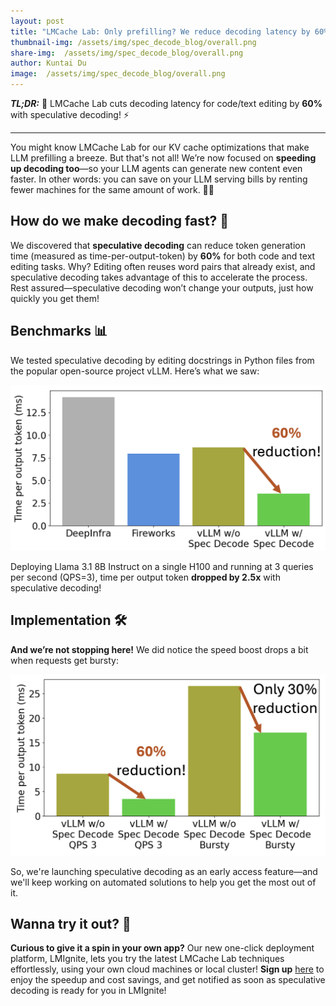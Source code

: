 ```yaml
---
layout: post
title: "LMCache Lab: Only prefilling? We reduce decoding latency by 60%!"
thumbnail-img: /assets/img/spec_decode_blog/overall.png
share-img:  /assets/img/spec_decode_blog/overall.png
author: Kuntai Du 
image:  /assets/img/spec_decode_blog/overall.png
---
```


***TL;DR:*** 🚀 LMCache Lab cuts decoding latency for code/text editing by **60%** with speculative decoding! ⚡

---

You might know LMCache Lab for our KV cache optimizations that make LLM prefilling a breeze. But that's not all! We’re now focused on **speeding up decoding too**—so your LLM agents can generate new content even faster. In other words: you can save on your LLM serving bills by renting fewer machines for the same amount of work. 🎉💸

## How do we make decoding fast? 🤔

We discovered that **speculative decoding** can reduce token generation time (measured as time-per-output-token) by **60%** for both code and text editing tasks. Why? Editing often reuses word pairs that already exist, and speculative decoding takes advantage of this to accelerate the process. Rest assured—speculative decoding won’t change your outputs, just how quickly you get them!

## Benchmarks 📊

We tested speculative decoding by editing docstrings in Python files from the popular open-source project vLLM. Here’s what we saw:

![image.png](/assets/img/spec_decode_blog/overall.png)

Deploying Llama 3.1 8B Instruct on a single H100 and running at 3 queries per second (QPS=3), time per output token **dropped by 2.5x** with speculative decoding!

## Implementation 🛠️

**And we’re not stopping here!** We did notice the speed boost drops a bit when requests get bursty:

![image.png](/assets/img/spec_decode_blog/contrast_qps.png)

So, we're launching speculative decoding as an early access feature—and we'll keep working on automated solutions to help you get the most out of it.

## Wanna try it out? 🙌

**Curious to give it a spin in your own app?** Our new one-click deployment platform, LMIgnite, lets you try the latest LMCache Lab techniques effortlessly, using your own cloud machines or local cluster! **Sign up** [here](https://lmignite.tensormesh.ai/) to enjoy the speedup and cost savings, and get notified as soon as speculative decoding is ready for you in LMIgnite!